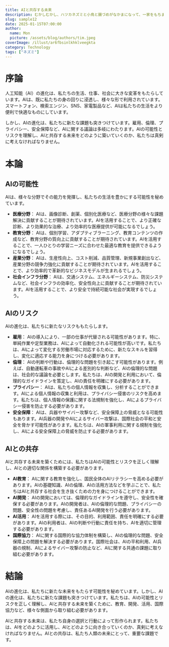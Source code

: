 ```yaml
---
title: AIと共存する未来
description: むかしむかし、ハツカネズミと小鳥と腸づめがなかまになって、一家をもちました。長いあいだ、みんなはいいぐあいになかよくくらして、財産もだいぶこしらえました。
slug: sample12
date: 2025-01-15T07:00:00
author:
  name: Mon
  picture: /assets/blog/authors/tim.jpeg
coverImage: /illust/ar6fbsinlkhklveegkta
category: Technology
tags: ["ネズミ"]
---
```


# 序論

人工知能（AI）の進化は、私たちの生活、仕事、社会に大きな変革をもたらしています。AIは、既に私たちの身の回りに浸透し、様々な形で利用されています。スマートフォン、検索エンジン、SNS、家電製品など、AIは私たちの生活をより便利で快適なものにしています。

しかし、AIの進化は、私たちに新たな課題も突きつけています。雇用、倫理、プライバシー、安全保障など、AIに関する議論は多岐にわたります。AIの可能性とリスクを理解し、AIと共存する未来をどのように築いていくのか、私たちは真剣に考えなければなりません。

# 本論

## AIの可能性

AIは、様々な分野でその能力を発揮し、私たちの生活を豊かにする可能性を秘めています。

- **医療分野**： AIは、画像診断、創薬、個別化医療など、医療分野の様々な課題解決に貢献することが期待されています。AIを活用することで、より正確な診断、より効果的な治療、より効率的な医療提供が可能になるでしょう。
- **教育分野**： AIは、個別学習、アダプティブラーニング、教育コンテンツの作成など、教育分野の質向上に貢献することが期待されています。AIを活用することで、一人ひとりの学習ニーズに合わせた最適な教育を提供できるようになるでしょう。
- **産業分野**： AIは、生産性向上、コスト削減、品質管理、新規事業創出など、産業分野の競争力強化に貢献することが期待されています。AIを活用することで、より効率的で革新的なビジネスモデルが生まれるでしょう。
- **社会インフラ分野**： AIは、交通システム、エネルギーシステム、防災システムなど、社会インフラの効率化、安全性向上に貢献することが期待されています。AIを活用することで、より安全で持続可能な社会が実現するでしょう。

## AIのリスク

AIの進化は、私たちに新たなリスクももたらします。

- **雇用**： AIの導入により、一部の仕事が代替される可能性があります。特に、単純作業や定型業務は、AIによって自動化される可能性が高いです。私たちは、AIによって変化する労働市場に対応するために、新たなスキルを習得し、変化に適応する能力を身につける必要があります。
- **倫理**： AIの判断や行動は、倫理的な問題を引き起こす可能性があります。例えば、自動運転車の事故やAIによる差別的な判断など、AIの倫理的な問題は、社会的な議論を必要とします。私たちは、AIの開発と利用において、倫理的なガイドラインを策定し、AIの責任を明確にする必要があります。
- **プライバシー**： AIは、私たちの個人情報を収集し、分析することができます。AIによる個人情報の収集と利用は、プライバシー侵害のリスクを高めます。私たちは、個人情報の保護に関する法規制を強化し、AIによるプライバシー侵害を防止する必要があります。
- **安全保障**： AIは、兵器やサイバー攻撃など、安全保障上の脅威となる可能性もあります。AI兵器の開発やAIによるサイバー攻撃は、国際社会の平和と安全を脅かす可能性があります。私たちは、AIの軍事利用に関する規制を強化し、AIによる安全保障上の脅威を防止する必要があります。

## AIとの共存

AIと共存する未来を築くためには、私たちはAIの可能性とリスクを正しく理解し、AIとの適切な関係を構築する必要があります。

- **AI教育**： AIに関する教育を強化し、国民全体のAIリテラシーを高める必要があります。AIの基礎知識、AIの倫理、AIの活用方法などを学ぶことで、私たちはAIと共存する社会を生き抜くための力を身につけることができます。
- **AI開発**： AIの開発においては、倫理的なガイドラインを遵守し、安全性を確保する必要があります。AIの開発者は、AIの倫理的な問題、プライバシーの問題、安全性の問題を考慮し、責任あるAI開発を行う必要があります。
- **AI活用**： AIを活用する際には、その目的、利用範囲、責任を明確にする必要があります。AIの利用者は、AIの判断や行動に責任を持ち、AIを適切に管理する必要があります。
- **国際協力**： AIに関する国際的な協力体制を構築し、AIの倫理的な問題、安全保障上の問題を解決する必要があります。国際社会は、AIの平和利用、AI兵器の規制、AIによるサイバー攻撃の防止など、AIに関する共通の課題に取り組む必要があります。

# 結論

AIの進化は、私たちに新たな未来をもたらす可能性を秘めています。しかし、AIの進化は、私たちに新たな課題も突きつけています。私たちは、AIの可能性とリスクを正しく理解し、AIと共存する未来を築くために、教育、開発、活用、国際協力など、様々な側面から取り組む必要があります。

AIと共存する未来は、私たち自身の選択と行動によって形作られます。私たちは、AIをどのように活用し、AIとどのように向き合っていくのか、真剣に考えなければなりません。AIとの共存は、私たち人類の未来にとって、重要な課題です。
